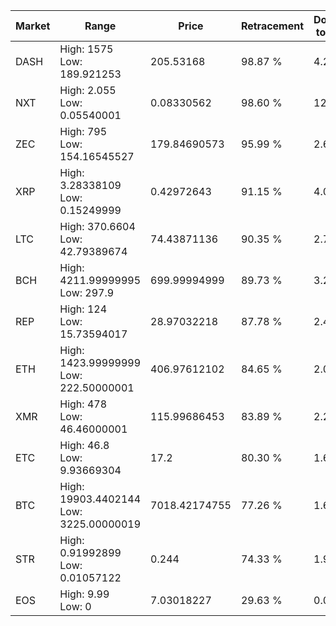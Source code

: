| Market | Range | Price| Retracement | Doubles to 50% |
| --- | --- | --- | --- | --- |
| DASH | High: 1575<br />Low: 189.921253 | 205.53168 | 98.87 % | 4.29 |
| NXT | High: 2.055<br />Low: 0.05540001 | 0.08330562 | 98.60 % | 12.67 |
| ZEC | High: 795<br />Low: 154.16545527 | 179.84690573 | 95.99 % | 2.64 |
| XRP | High: 3.28338109<br />Low: 0.15249999 | 0.42972643 | 91.15 % | 4.00 |
| LTC | High: 370.6604<br />Low: 42.79389674 | 74.43871136 | 90.35 % | 2.78 |
| BCH | High: 4211.99999995<br />Low: 297.9 | 699.99994999 | 89.73 % | 3.22 |
| REP | High: 124<br />Low: 15.73594017 | 28.97032218 | 87.78 % | 2.41 |
| ETH | High: 1423.99999999<br />Low: 222.50000001 | 406.97612102 | 84.65 % | 2.02 |
| XMR | High: 478<br />Low: 46.46000001 | 115.99686453 | 83.89 % | 2.26 |
| ETC | High: 46.8<br />Low: 9.93669304 | 17.2 | 80.30 % | 1.65 |
| BTC | High: 19903.4402144<br />Low: 3225.00000019 | 7018.42174755 | 77.26 % | 1.65 |
| STR | High: 0.91992899<br />Low: 0.01057122 | 0.244 | 74.33 % | 1.91 |
| EOS | High: 9.99<br />Low: 0 | 7.03018227 | 29.63 % | 0.00 |
